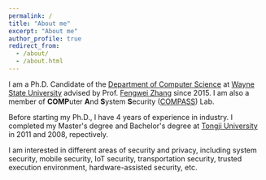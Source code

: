 ```yaml
---
permalink: /
title: "About me"
excerpt: "About me"
author_profile: true
redirect_from: 
  - /about/
  - /about.html
---
```


I am a Ph.D. Candidate of the [Department of Computer Science](http://engineering.wayne.edu/cs/) 
at [Wayne State University](https://wayne.edu/) advised by Prof. [Fengwei Zhang](https://fengwei.me)
since 2015. I am also a member of **COMP**uter **A**nd **S**ystem **S**ecurity
([COMPASS](http://compass.cs.wayne.edu)) Lab.

Before starting my Ph.D., I have 4 years of experience in industry. I completed my
Master's degree and Bachelor's degree at [Tongji University](https://www.tongji.edu.cn/) 
in 2011 and 2008, repectively.

I am interested in different areas of security and privacy, including system security, 
mobile security, IoT security, transportation security, trusted execution environment, 
hardware-assisted security, etc.

